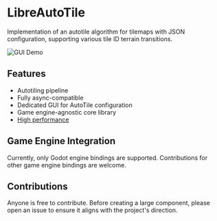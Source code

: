 # LibreAutoTile

Implementation of an autotile algorithm for tilemaps with JSON configuration, supporting various tile ID terrain transitions.

![GUI Demo](https://github.com/ruedoux/libre-auto-tile/blob/main/resources/gui.gif?raw=true)

## Features

- Autotiling pipeline
- Fully async-compatible
- Dedicated GUI for AutoTile configuration
- Game engine-agnostic core library
- [High performance](https://github.com/ruedoux/libre-auto-tile/blob/main/LibreAutoTile.Benchmarks/README.md)

## Game Engine Integration

Currently, only Godot engine bindings are supported. Contributions for other game engine bindings are welcome.

## Contributions

Anyone is free to contribute. Before creating a large component, please open an issue to ensure it aligns with the project's direction.
